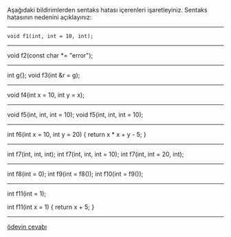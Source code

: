 Aşağıdaki bildirimlerden sentaks hatası içerenleri işaretleyiniz. Sentaks hatasının nedenini açıklayınız:

--------------------------------------------------------------------------

```
void f1(int, int = 10, int);
```

--------------------------------------------------------------------------

void f2(const char *= "error");

--------------------------------------------------------------------------

int g{};
void f3(int &r = g);

--------------------------------------------------------------------------

void f4(int x = 10, int y = x);

--------------------------------------------------------------------------

void f5(int, int, int = 10);
void f5(int, int, int = 10);

--------------------------------------------------------------------------

int f6(int x = 10, int y = 20)
{
	return x * x + y - 5;
}

--------------------------------------------------------------------------

int f7(int, int, int);
int f7(int, int, int = 10);
int f7(int, int = 20, int);

--------------------------------------------------------------------------

int f8(int = 0);
int f9(int = f8());
int f10(int = f9());

--------------------------------------------------------------------------

int f11(int = 1);

int f11(int x = 1)
{
	return x + 5;
}

--------------------------------------------------------------------------

[ödevin cevabı](https://vimeo.com/551895421)




